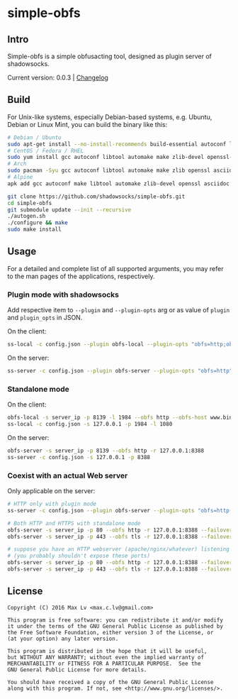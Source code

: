 # simple-obfs

## Intro

Simple-obfs is a simple obfusacting tool, designed as plugin server of shadowsocks.

Current version: 0.0.3 | [Changelog](Changes)

## Build
For Unix-like systems, especially Debian-based systems,
e.g. Ubuntu, Debian or Linux Mint, you can build the binary like this:

```bash
# Debian / Ubuntu
sudo apt-get install --no-install-recommends build-essential autoconf libtool libssl-dev libpcre3-dev libc-ares-dev libev-dev asciidoc xmlto automake
# CentOS / Fedora / RHEL
sudo yum install gcc autoconf libtool automake make zlib-devel openssl-devel asciidoc xmlto c-ares-devel
# Arch
sudo pacman -Syu gcc autoconf libtool automake make zlib openssl asciidoc xmlto
# Alpine
apk add gcc autoconf make libtool automake zlib-devel openssl asciidoc xmlto libpcre32 libev-dev c-ares-dev g++ linux-headers

git clone https://github.com/shadowsocks/simple-obfs.git
cd simple-obfs
git submodule update --init --recursive
./autogen.sh
./configure && make
sudo make install
```
## Usage

For a detailed and complete list of all supported arguments, you may refer to the
man pages of the applications, respectively.

### Plugin mode with shadowsocks

Add respective item to `--plugin` and `--plugin-opts` arg or as value of `plugin` and `plugin_opts` in JSON.

On the client:

```bash
ss-local -c config.json --plugin obfs-local --plugin-opts "obfs=http;obfs-host=www.bing.com"
```

On the server:

```bash
ss-server -c config.json --plugin obfs-server --plugin-opts "obfs=http"
```

### Standalone mode

On the client:

```bash
obfs-local -s server_ip -p 8139 -l 1984 --obfs http --obfs-host www.bing.com
ss-local -c config.json -s 127.0.0.1 -p 1984 -l 1080
```

On the server:

```bash
obfs-server -s server_ip -p 8139 --obfs http -r 127.0.0.1:8388
ss-server -c config.json -s 127.0.0.1 -p 8388
```

### Coexist with an actual Web server

Only applicable on the server:

```bash
# HTTP only with plugin mode
ss-server -c config.json --plugin obfs-server --plugin-opts "obfs=http;failover=example.com"

# Both HTTP and HTTPS with standalone mode
obfs-server -s server_ip -p 80 --obfs http -r 127.0.0.1:8388 --failover example.com
obfs-server -s server_ip -p 443 --obfs tls -r 127.0.0.1:8388 --failover example.com

# suppose you have an HTTP webserver (apache/nginx/whatever) listening on localhost:8080 and HTTPS on 8443
# (you probably shouldn't expose these ports)
obfs-server -s server_ip -p 80 --obfs http -r 127.0.0.1:8388 --failover 127.0.0.1:8080
obfs-server -s server_ip -p 443 --obfs tls -r 127.0.0.1:8388 --failover 127.0.0.1:8443
```

## License

```
Copyright (C) 2016 Max Lv <max.c.lv@gmail.com>

This program is free software: you can redistribute it and/or modify
it under the terms of the GNU General Public License as published by
the Free Software Foundation, either version 3 of the License, or
(at your option) any later version.

This program is distributed in the hope that it will be useful,
but WITHOUT ANY WARRANTY; without even the implied warranty of
MERCHANTABILITY or FITNESS FOR A PARTICULAR PURPOSE.  See the
GNU General Public License for more details.

You should have received a copy of the GNU General Public License
along with this program. If not, see <http://www.gnu.org/licenses/>.
```
